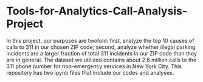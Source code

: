 # Tools-for-Analytics-Call-Analysis-Project

In this project, our purposes are twofold: first, analyze the top 10 causes of calls to 311 in our chosen ZIP code; second, analyze whether illegal parking incidents are a larger fraction of total 311 incidents in our ZIP code than they are in general. The dataset we utilized contains about 2.6 million calls to the 311 phone number for non-emergency services in New York City. This repository has two ipynb files that include our codes and analyses.